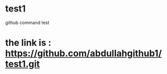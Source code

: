 # test1 
github command test

the link is : https://github.com/abdullahgithub1/test1.git
===========================================
